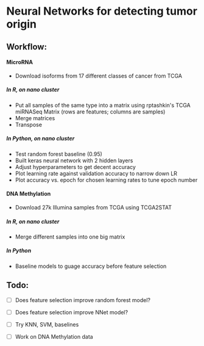 # Neural Networks for detecting tumor origin 

## Workflow: 

#### MicroRNA  
* Download isoforms from 17 different classes of cancer from TCGA 

##### In R, on nano cluster
* Put all samples of the same type into a matrix using rptashkin's TCGA miRNASeq Matrix (rows are features; columns are samples) 
* Merge matrices 
* Transpose 

##### In Python, on nano cluster
* Test random forest baseline (0.95)
* Built keras neural network with 2 hidden layers 
* Adjust hyperparameters to get decent accuracy 
* Plot learning rate against validation accuracy to narrow down LR 
* Plot accuracy vs. epoch for chosen learning rates to tune epoch number 

#### DNA Methylation 
* Download 27k Illumina samples from TCGA using TCGA2STAT 

##### In R, on nano cluster 
* Merge different samples into one big matrix 

##### In Python 
* Baseline models to guage accuracy before feature selection 


## Todo:  
- [ ] Does feature selection improve random forest model? 
- [ ] Does feature selection improve NNet model? 
- [ ] Try KNN, SVM, baselines 
- [ ] Work on DNA Methylation data 


